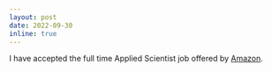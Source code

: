 ```yaml
---
layout: post
date: 2022-09-30 
inline: true
---
```


I have accepted the full time Applied Scientist job offered by [Amazon](https://www.amazon.com/).